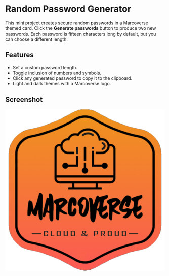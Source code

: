 # Random Password Generator

This mini project creates secure random passwords in a Marcoverse themed card. Click the **Generate passwords** button to produce two new passwords. Each password is fifteen characters long by default, but you can choose a different length.

## Features

- Set a custom password length.
- Toggle inclusion of numbers and symbols.
- Click any generated password to copy it to the clipboard.
- Light and dark themes with a Marcoverse logo.

## Screenshot

![Random Password Generator preview](marcoverse-logo.png)
